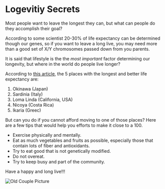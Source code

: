 # Logevitiy Secrets 

Most people want to leave the longest they can, but what can people do they accomplish their goal?

According to some scientist 20-30% of life expectancy can be determined though our genes, so if you want to leave a long live, you may need more than a good set of X/Y chromosomes passed down from you parents. 

It is said that lifestyle is the the _most important_ factor determining our longevity, but where in the world do people live longer?

According to [this article](https://www.aplaceformom.com/blog/2013-03-29-where-people-live-the-longest/), the 5 places with the longest and better life expectancy are:
1. Okinawa (Japan)
2. Sardinia (Italy)
3. Loma Linda (California, USA)
4. Nicoya (Costa Rica)
5. Ikaria (Greec)

But can you do if you cannot afford moving to one of those places? Here are a few tips that would help you efforts to make it close to a 100.

* Exercise physically and mentally. 
* Eat as much vegetables and fruits as possible, especially those that contain lots of fiber and antioxidants. 
* Try to eat good that is not genetically modified.
* Do not overeat.
* Try to keep busy and part of the community.

Have a happy and long live!!!

![Old Couple Picture](old-couple.jpg)

